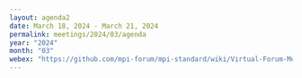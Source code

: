 ```yaml
---
layout: agenda2
date: March 18, 2024 - March 21, 2024
permalink: meetings/2024/03/agenda
year: "2024"
month: "03"
webex: "https://github.com/mpi-forum/mpi-standard/wiki/Virtual-Forum-Meeting-Information"
---
```


